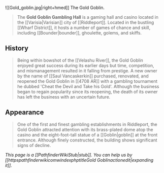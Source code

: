 ![[Gold_goblin.jpg|right+hmed]] 
 The Gold Goblin.
> The **Gold Goblin Gambling Hall** is a gaming hall and casino located in the [[Varisia|Varisian]] city of [[Riddleport]]. Located in the bustling [[Wharf District]], it hosts a number of games of chance and skill, including [[Bounder|bounder]], ghoulette, golems, and skiffs.


## History

> Being within bowshot of the [[Velashu River]], the Gold Goblin enjoyed great success during its earlier days but time, competition, and mismanagement resulted in it falling from prestige. A new owner by the name of [[Saul Vancaskerkin]] purchased, renovated, and reopened the Gold Goblin in [[4708 AR]] with a gambling tournament he dubbed 'Cheat the Devil and Take his Gold'.
> Although the business began to regain popularity since its reopening, the death of its owner has left the business with an uncertain future.


## Appearance

> One of the first and finest gambling establishments in Riddleport, the Gold Goblin attracted attention with its brass-plated dome atop the casino and the eight-foot-tall statue of a [[Goblin|goblin]] at the front entrance. Although finely constructed, the building shows significant signs of decline.



*This page is a [[PathfinderWikiStub|stub]]. You can help us by [[httpspathfinderwikicomwindexphptitleGold Goblinactionedit|expanding it]].*







